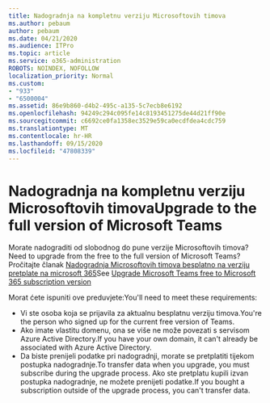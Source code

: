 ```yaml
---
title: Nadogradnja na kompletnu verziju Microsoftovih timova
ms.author: pebaum
author: pebaum
ms.date: 04/21/2020
ms.audience: ITPro
ms.topic: article
ms.service: o365-administration
ROBOTS: NOINDEX, NOFOLLOW
localization_priority: Normal
ms.custom:
- "933"
- "6500004"
ms.assetid: 86e9b860-d4b2-495c-a135-5c7ecb8e6192
ms.openlocfilehash: 94249c294c095fe14c8193451275de44d21ff90e
ms.sourcegitcommit: c6692ce0fa1358ec3529e59ca0ecdfdea4cdc759
ms.translationtype: MT
ms.contentlocale: hr-HR
ms.lasthandoff: 09/15/2020
ms.locfileid: "47808339"
---
```

# <a name="upgrade-to-the-full-version-of-microsoft-teams"></a><span data-ttu-id="48099-102">Nadogradnja na kompletnu verziju Microsoftovih timova</span><span class="sxs-lookup"><span data-stu-id="48099-102">Upgrade to the full version of Microsoft Teams</span></span>

<span data-ttu-id="48099-103">Morate nadograditi od slobodnog do pune verzije Microsoftovih timova?</span><span class="sxs-lookup"><span data-stu-id="48099-103">Need to upgrade from the free to the full version of Microsoft Teams?</span></span> <span data-ttu-id="48099-104">Pročitajte članak [Nadogradnja Microsoftovih timova besplatno na verziju pretplate na microsoft 365](https://docs.microsoft.com/microsoftteams/upgrade-freemium)</span><span class="sxs-lookup"><span data-stu-id="48099-104">See [Upgrade Microsoft Teams free to Microsoft 365 subscription version](https://docs.microsoft.com/microsoftteams/upgrade-freemium)</span></span>

<span data-ttu-id="48099-105">Morat ćete ispuniti ove preduvjete:</span><span class="sxs-lookup"><span data-stu-id="48099-105">You'll need to meet these requirements:</span></span>

- <span data-ttu-id="48099-106">Vi ste osoba koja se prijavila za aktualnu besplatnu verziju timova.</span><span class="sxs-lookup"><span data-stu-id="48099-106">You're the person who signed up for the current free version of Teams.</span></span>
- <span data-ttu-id="48099-107">Ako imate vlastitu domenu, ona se više ne može povezati s servisom Azure Active Directory.</span><span class="sxs-lookup"><span data-stu-id="48099-107">If you have your own domain, it can't already be associated with Azure Active Directory.</span></span>
- <span data-ttu-id="48099-108">Da biste prenijeli podatke pri nadogradnji, morate se pretplatiti tijekom postupka nadogradnje.</span><span class="sxs-lookup"><span data-stu-id="48099-108">To transfer data when you upgrade, you must subscribe during the upgrade process.</span></span> <span data-ttu-id="48099-109">Ako ste pretplatu kupili izvan postupka nadogradnje, ne možete prenijeti podatke.</span><span class="sxs-lookup"><span data-stu-id="48099-109">If you bought a subscription outside of the upgrade process, you can't transfer data.</span></span>
